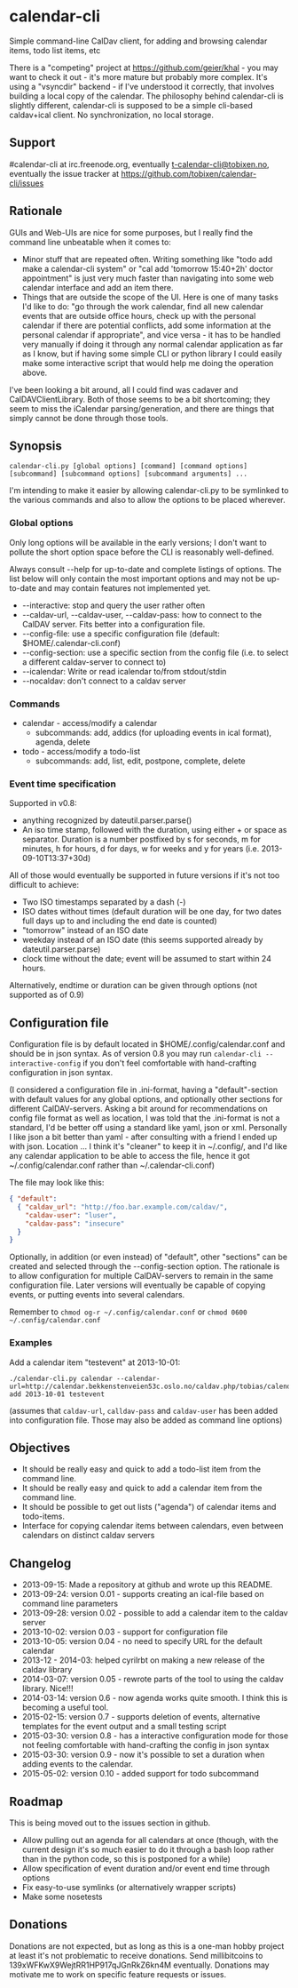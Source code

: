 calendar-cli
============

Simple command-line CalDav client, for adding and browsing calendar items, todo list items, etc

There is a "competing" project at https://github.com/geier/khal - you may want to check it out - it's more mature but probably more complex.  It's using a "vsyncdir" backend - if I've understood it correctly, that involves building a local copy of the calendar.  The philosophy behind calendar-cli is slightly different, calendar-cli is supposed to be a simple cli-based caldav+ical client.  No synchronization, no local storage.

Support
-------

\#calendar-cli at irc.freenode.org, eventually t-calendar-cli@tobixen.no, eventually the issue tracker at https://github.com/tobixen/calendar-cli/issues

Rationale
---------

GUIs and Web-UIs are nice for some purposes, but I really find the command line unbeatable when it comes to:

* Minor stuff that are repeated often.  Writing something like "todo add make a calendar-cli system" or "cal add 'tomorrow 15:40+2h' doctor appointment" is just very much faster than navigating into some web calendar interface and add an item there.
* Things that are outside the scope of the UI.  Here is one of many tasks I'd like to do: "go through the work calendar, find all new calendar events that are outside office hours, check up with the personal calendar if there are potential conflicts, add some information at the personal calendar if appropriate", and vice versa - it has to be handled very manually if doing it through any normal calendar application as far as I know, but if having some simple CLI or python library I could easily make some interactive script that would help me doing the operation above.

I've been looking a bit around, all I could find was cadaver and CalDAVClientLibrary.  Both of those seems to be a bit shortcoming; they seem to miss the iCalendar parsing/generation, and there are things that simply cannot be done through those tools.

Synopsis
--------

    calendar-cli.py [global options] [command] [command options] [subcommand] [subcommand options] [subcommand arguments] ...

I'm intending to make it easier by allowing calendar-cli.py to be symlinked to the various commands and also to allow the options to be placed wherever.

### Global options

Only long options will be available in the early versions; I don't
want to pollute the short option space before the CLI is reasonably
well-defined.

Always consult --help for up-to-date and complete listings of options.
The list below will only contain the most important options and may
not be up-to-date and may contain features not implemented yet.

* --interactive: stop and query the user rather often
* --caldav-url, --caldav-user, --caldav-pass: how to connect to the CalDAV server.  Fits better into a configuration file.
* --config-file: use a specific configuration file (default: $HOME/.calendar-cli.conf)
* --config-section: use a specific section from the config file (i.e. to select a different caldav-server to connect to)
* --icalendar: Write or read icalendar to/from stdout/stdin
* --nocaldav: don't connect to a caldav server

### Commands

* calendar - access/modify a calendar
    * subcommands: add, addics (for uploading events in ical format), agenda, delete
* todo - access/modify a todo-list
    * subcommands: add, list, edit, postpone, complete, delete

### Event time specification

Supported in v0.8:

* anything recognized by dateutil.parser.parse()
* An iso time stamp, followed with the duration, using either + or space as separator.  Duration is a number postfixed by s for seconds, m for minutes, h for hours, d for days, w for weeks and y for years (i.e. 2013-09-10T13:37+30d)

All of those would eventually be supported in future versions if it's not too difficult to achieve:

* Two ISO timestamps separated by a dash (-)
* ISO dates without times (default duration will be one day, for two dates full days up to and including the end date is counted)
* "tomorrow" instead of an ISO date
* weekday instead of an ISO date (this seems supported already by dateutil.parser.parse)
* clock time without the date; event will be assumed to start within 24 hours.

Alternatively, endtime or duration can be given through options (not supported as of 0.9)

Configuration file
------------------

Configuration file is by default located in $HOME/.config/calendar.conf and should be in json syntax.  As of version 0.8 you may run `calendar-cli --interactive-config` if you don't feel comfortable with hand-crafting configuration in json syntax.

(I considered a configuration file in .ini-format, having a "default"-section with default values for any global options, and optionally other sections for different CalDAV-servers.  Asking a bit around for recommendations on config file format as well as location, I was told that the .ini-format is not a standard, I'd be better off using a standard like yaml, json or xml.  Personally I like json a bit better than yaml - after consulting with a friend I ended up with json.  Location ... I think it's "cleaner" to keep it in ~/.config/, and I'd like any calendar application to be able to access the file, hence it got ~/.config/calendar.conf rather than ~/.calendar-cli.conf)

The file may look like this:

```json
{ "default": 
  { "caldav_url": "http://foo.bar.example.com/caldav/", 
    "caldav-user": "luser",
    "caldav-pass": "insecure"
  }
}
```

Optionally, in addition (or even instead) of "default", other "sections" can be created and selected through the --config-section option.  The rationale is to allow configuration for multiple CalDAV-servers to remain in the same configuration file.  Later versions will eventually be capable of copying events, or putting events into several calendars.

Remember to `chmod og-r ~/.config/calendar.conf` or `chmod 0600 ~/.config/calendar.conf`

### Examples

Add a calendar item "testevent" at 2013-10-01:

    ./calendar-cli.py calendar --calendar-url=http://calendar.bekkenstenveien53c.oslo.no/caldav.php/tobias/calendar/ add 2013-10-01 testevent

(assumes that `caldav-url`, `calldav-pass` and `caldav-user` has been added into configuration file.  Those may also be added as command line options)

Objectives
----------

* It should be really easy and quick to add a todo-list item from the command line.
* It should be really easy and quick to add a calendar item from the command line.
* It should be possible to get out lists ("agenda") of calendar items and todo-items.
* Interface for copying calendar items between calendars, even between calendars on distinct caldav servers

Changelog
---------

* 2013-09-15: Made a repository at github and wrote up this README.
* 2013-09-24: version 0.01 - supports creating an ical-file based on command line parameters
* 2013-09-28: version 0.02 - possible to add a calendar item to the caldav server
* 2013-10-02: version 0.03 - support for configuration file
* 2013-10-05: version 0.04 - no need to specify URL for the default calendar
* 2013-12 - 2014-03: helped cyrilrbt on making a new release of the caldav library
* 2014-03-07: version 0.05 - rewrote parts of the tool to using the caldav library.  Nice!!!
* 2014-03-14: version 0.6 - now agenda works quite smooth.  I think this is becoming a useful tool.
* 2015-02-15: version 0.7 - supports deletion of events, alternative templates for the event output and a small testing script
* 2015-03-30: version 0.8 - has a interactive configuration mode for those not feeling comfortable with hand-crafting the config in json syntax
* 2015-03-30: version 0.9 - now it's possible to set a duration when adding events to the calendar.
* 2015-05-02: version 0.10 - added support for todo subcommand

Roadmap
-------
This is being moved out to the issues section in github.

* Allow pulling out an agenda for all calendars at once (though, with the current design it's so much easier to do it through a bash loop rather than in the python code, so this is postponed for a while)
* Allow specification of event duration and/or event end time through options
* Fix easy-to-use symlinks (or alternatively wrapper scripts)
* Make some nosetests

Donations
---------
Donations are not expected, but as long as this is a one-man hobby project at least it's not problematic to receive donations.  Send millibitcoins to 139xWFKwX9WejtRR1HP917qJGnRkZ6kn4M eventually.  Donations may motivate me to work on specific feature requests or issues.
